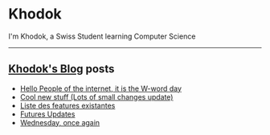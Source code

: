 # Khodok

I'm Khodok, a Swiss Student learning Computer Science

---

## [Khodok's Blog] posts

<!-- BLOG-POST-LIST:START -->
- [Hello People of the internet, it is the W-word day](https://blog.khodok.xyz/post/hello-people-of-the-internet-it-is-the-w-word-day/)
- [Cool new stuff (Lots of small changes update)](https://blog.khodok.xyz/post/cool-new-stuff-lots-of-small-changes-update/)
- [Liste des features existantes](https://blog.khodok.xyz/post/liste-des-features-existantes/)
- [Futures Updates](https://blog.khodok.xyz/post/futures-updates/)
- [Wednesday, once again](https://blog.khodok.xyz/post/wednesday-once-again/)
<!-- BLOG-POST-LIST:END -->

[khodok's blog]: https://khoding.github.io/Khodirect/khoBlog "Khodok's Blog"
